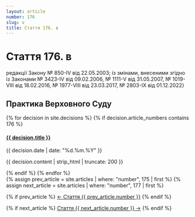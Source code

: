```yaml
---
layout: article
number: 176
slug: v
title: Стаття 176. в
---
```


# Стаття 176. в

редакції Закону № 850-IV від 22.05.2003; із змінами, внесеними згідно із Законами № 3423-IV від 09.02.2006, № 1111-V від 31.05.2007, № 1019-VIII від 18.02.2016, № 1977-VIII від 23.03.2017, № 2803-IX від 01.12.2022}

## Практика Верховного Суду

<div class="decisions-container">
{% for decision in site.decisions %}
  {% if decision.article_numbers contains 176 %}
    <div class="decision-item">
      <h4><a href="{{ decision.url }}">{{ decision.title }}</a></h4>
      <p class="decision-date">{{ decision.date | date: "%d.%m.%Y" }}</p>
      <p class="decision-excerpt">{{ decision.content | strip_html | truncate: 200 }}</p>
    </div>
  {% endif %}
{% endfor %}
</div>

<div class="article-navigation">
  {% assign prev_article = site.articles | where: "number", 175 | first %}
  {% assign next_article = site.articles | where: "number", 177 | first %}
  
  {% if prev_article %}
    <a href="{{ prev_article.url }}" class="prev-article">← Стаття {{ prev_article.number }}</a>
  {% endif %}
  
  {% if next_article %}
    <a href="{{ next_article.url }}" class="next-article">Стаття {{ next_article.number }} →</a>
  {% endif %}
</div>
